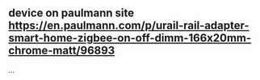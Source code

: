 <!-- Notes BEGIN -->
## device on paulmann site https://en.paulmann.com/p/urail-rail-adapter-smart-home-zigbee-on-off-dimm-166x20mm-chrome-matt/96893
...
<!-- Notes END -->